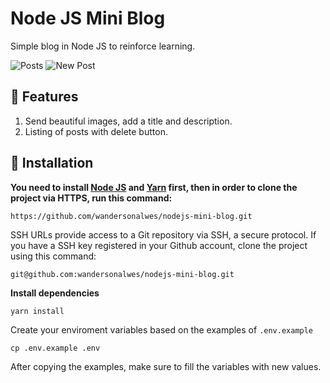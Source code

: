 # Node JS Mini Blog

Simple blog in Node JS to reinforce learning.

![Posts](./.github/posts)
![New Post](./.github/new-post)

## 🚀 Features

1. Send beautiful images, add a title and description.
2. Listing of posts with delete button.

## 👷 Installation

**You need to install [Node JS](https://nodejs.org/en/download/) and [Yarn](https://yarnpkg.com/) first, then in order to clone the project via HTTPS, run this command:**

`https://github.com/wandersonalwes/nodejs-mini-blog.git`

SSH URLs provide access to a Git repository via SSH, a secure protocol. If you have a SSH key registered in your Github account, clone the project using this command:

`git@github.com:wandersonalwes/nodejs-mini-blog.git`

**Install dependencies**

`yarn install`

Create your enviroment variables based on the examples of `.env.example`

`cp .env.example .env`

After copying the examples, make sure to fill the variables with new values.
